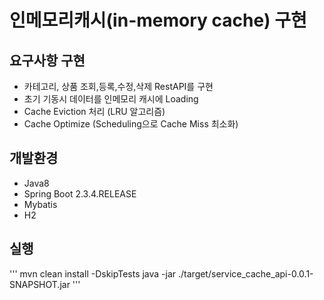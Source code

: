 # 인메모리캐시(in-memory cache) 구현

## 요구사항 구현
+ 카테고리, 상품 조회,등록,수정,삭제 RestAPI를 구현
+ 초기 기동시 데이터를 인메모리 캐시에 Loading
+ Cache Eviction 처리 (LRU 알고리즘)
+ Cache Optimize (Scheduling으로 Cache Miss 최소화) 

## 개발환경
+ Java8
+ Spring Boot 2.3.4.RELEASE
+ Mybatis
+ H2

## 실행
'''
mvn clean install -DskipTests
java -jar ./target/service_cache_api-0.0.1-SNAPSHOT.jar
'''
